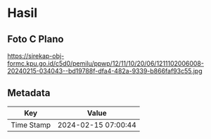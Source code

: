 # Hasil

## Foto C Plano

https://sirekap-obj-formc.kpu.go.id/c5d0/pemilu/ppwp/12/11/10/20/06/1211102006008-20240215-034043--bd19788f-dfa4-482a-9339-b866faf93c55.jpg


## Metadata

| Key        | Value               |
| ---------- | ------------------- |
| Time Stamp | 2024-02-15 07:00:44 |



